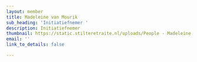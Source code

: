 ```yaml
---
layout: member
title: Madeleine van Mourik
sub_heading: 'Initiatiefnemer '
description: Initiatiefnemer
thumbnail: https://static.stilteretraite.nl/uploads/People - Madeleine van Mourik.jpg
email: ''
link_to_details: false

---
```

